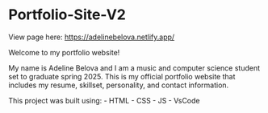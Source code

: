 # Portfolio-Site-V2
View page here: https://adelinebelova.netlify.app/

Welcome to my portfolio website!

My name is Adeline Belova and I am a music and computer science student set to graduate spring 2025. This is my official portfolio website that includes my resume, skillset, personality, and contact information.

This project was built using: - HTML - CSS - JS - VsCode
